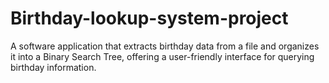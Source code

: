 # Birthday-lookup-system-project
A software application that extracts birthday data from a file and organizes it into a Binary Search Tree, offering a user-friendly interface for querying birthday information.
